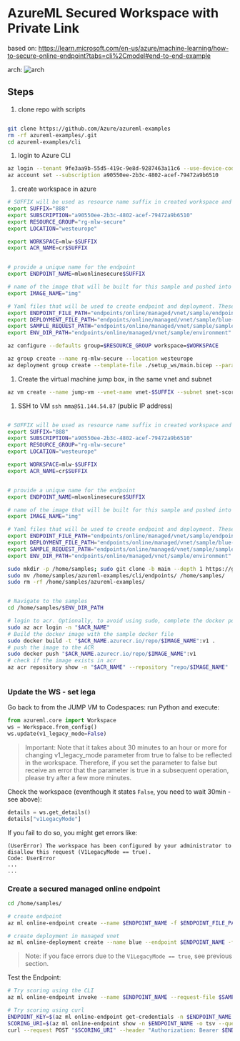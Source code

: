 # AzureML Secured Workspace with Private Link


based on: https://learn.microsoft.com/en-us/azure/machine-learning/how-to-secure-online-endpoint?tabs=cli%2Cmodel#end-to-end-example

arch:
![arch](https://learn.microsoft.com/en-us/azure/machine-learning/media/how-to-secure-online-endpoint/endpoint-network-isolation-diagram.png)

## Steps

1. clone repo with scripts
```sh

git clone https://github.com/Azure/azureml-examples
rm -rf azureml-examples/.git 
cd azureml-examples/cli

```
1. login to Azure CLI

```sh
az login --tenant 9fe3aa9b-55d5-419c-9e8d-9287463a11c6 --use-device-code
az account set --subscription a90550ee-2b3c-4802-acef-79472a9b6510
```


1. create workspace in azure
```sh
# SUFFIX will be used as resource name suffix in created workspace and related resources
export SUFFIX="888"
export SUBSCRIPTION="a90550ee-2b3c-4802-acef-79472a9b6510"
export RESOURCE_GROUP="rg-mlw-secure"
export LOCATION="westeurope"

export WORKSPACE=mlw-$SUFFIX
export ACR_NAME=cr$SUFFIX


# provide a unique name for the endpoint
export ENDPOINT_NAME=mlwonlinesecure$SUFFIX

# name of the image that will be built for this sample and pushed into acr - no need to change this
export IMAGE_NAME="img"

# Yaml files that will be used to create endpoint and deployment. These are relative to azureml-examples/cli/ directory. Do not change these
export ENDPOINT_FILE_PATH="endpoints/online/managed/vnet/sample/endpoint.yml"
export DEPLOYMENT_FILE_PATH="endpoints/online/managed/vnet/sample/blue-deployment-vnet.yml"
export SAMPLE_REQUEST_PATH="endpoints/online/managed/vnet/sample/sample-request.json"
export ENV_DIR_PATH="endpoints/online/managed/vnet/sample/environment"

az configure --defaults group=$RESOURCE_GROUP workspace=$WORKSPACE

az group create --name rg-mlw-secure --location westeurope
az deployment group create --template-file ./setup_ws/main.bicep --parameters suffix=$SUFFIX

```
1. Create the virtual machine jump box, in the same vnet and subnet
```sh
az vm create --name jump-vm --vnet-name vnet-$SUFFIX --subnet snet-scoring --image UbuntuLTS --admin-username mma --admin-password <your-new-password>
```

1. SSH to VM `ssh mma@51.144.54.87` (public IP address)

```sh

# SUFFIX will be used as resource name suffix in created workspace and related resources
export SUFFIX="888"
export SUBSCRIPTION="a90550ee-2b3c-4802-acef-79472a9b6510"
export RESOURCE_GROUP="rg-mlw-secure"
export LOCATION="westeurope"

export WORKSPACE=mlw-$SUFFIX
export ACR_NAME=cr$SUFFIX


# provide a unique name for the endpoint
export ENDPOINT_NAME=mlwonlinesecure$SUFFIX

# name of the image that will be built for this sample and pushed into acr - no need to change this
export IMAGE_NAME="img"

# Yaml files that will be used to create endpoint and deployment. These are relative to azureml-examples/cli/ directory. Do not change these
export ENDPOINT_FILE_PATH="endpoints/online/managed/vnet/sample/endpoint.yml"
export DEPLOYMENT_FILE_PATH="endpoints/online/managed/vnet/sample/blue-deployment-vnet.yml"
export SAMPLE_REQUEST_PATH="endpoints/online/managed/vnet/sample/sample-request.json"
export ENV_DIR_PATH="endpoints/online/managed/vnet/sample/environment"

sudo mkdir -p /home/samples; sudo git clone -b main --depth 1 https://github.com/Azure/azureml-examples.git /home/samples/azureml-examples
sudo mv /home/samples/azureml-examples/cli/endpoints/ /home/samples/
sudo rm -rf /home/samples/azureml-examples/


# Navigate to the samples
cd /home/samples/$ENV_DIR_PATH

# login to acr. Optionally, to avoid using sudo, complete the docker post install steps: https://docs.docker.com/engine/install/linux-postinstall/
sudo az acr login -n "$ACR_NAME"
# Build the docker image with the sample docker file
sudo docker build -t "$ACR_NAME.azurecr.io/repo/$IMAGE_NAME":v1 .
# push the image to the ACR
sudo docker push "$ACR_NAME.azurecr.io/repo/$IMAGE_NAME":v1
# check if the image exists in acr
az acr repository show -n "$ACR_NAME" --repository "repo/$IMAGE_NAME"



```

### Update the WS - set lega

Go back to from the JUMP VM to Codespaces:
run Python and execute:

```python
from azureml.core import Workspace
ws = Workspace.from_config()
ws.update(v1_legacy_mode=False)
```
> Important: Note that it takes about 30 minutes to an hour or more for changing v1_legacy_mode parameter from true to false to be reflected in the workspace. Therefore, if you set the parameter to false but receive an error that the parameter is true in a subsequent operation, please try after a few more minutes.

Check the workspace (eventhough it states `False`, you need to wait 30min - see above):

```python
details = ws.get_details()
details["v1LegacyMode"]
```

If you fail to do so, you might get errors like:

```
(UserError) The workspace has been configured by your administrator to disallow this request (V1LegacyMode == true).
Code: UserError
...
...
```

### Create a secured managed online endpoint

```sh
cd /home/samples/

# create endpoint
az ml online-endpoint create --name $ENDPOINT_NAME -f $ENDPOINT_FILE_PATH --set public_network_access="disabled"

# create deployment in managed vnet
az ml online-deployment create --name blue --endpoint $ENDPOINT_NAME -f $DEPLOYMENT_FILE_PATH --all-traffic --set environment.image="$ACR_NAME.azurecr.io/repo/$IMAGE_NAME:v1" egress_public_network_access="disabled"
```
> Note: if you face errors due to the `V1LegacyMode == true`, see previous section.



Test the Endpoint:
```sh
# Try scoring using the CLI
az ml online-endpoint invoke --name $ENDPOINT_NAME --request-file $SAMPLE_REQUEST_PATH

# Try scoring using curl
ENDPOINT_KEY=$(az ml online-endpoint get-credentials -n $ENDPOINT_NAME -o tsv --query primaryKey)
SCORING_URI=$(az ml online-endpoint show -n $ENDPOINT_NAME -o tsv --query scoring_uri)
curl --request POST "$SCORING_URI" --header "Authorization: Bearer $ENDPOINT_KEY" --header 'Content-Type: application/json' --data @$SAMPLE_REQUEST_PATH
```